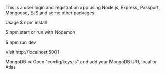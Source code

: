 This is a user login and registration app using Node.js, Express, Passport, Mongoose, EJS and some other packages.

Usage
$ npm install

$ npm start
or run with Nodemon

$ npm run dev

Visit http://localhost:5001 

MongoDB => Open "config/keys.js" and add your MongoDB URI, local or Atlas
